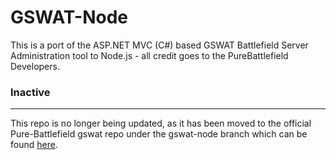 # GSWAT-Node

This is a port of the ASP.NET MVC (C#) based GSWAT Battlefield Server Administration tool to Node.js - all credit goes to the PureBattlefield Developers.

### Inactive
***
This repo is no longer being updated, as it has been moved to the official Pure-Battlefield gswat repo under the gswat-node branch
which can be found [here](https://github.com/behati/gswat/tree/gswat-node).
